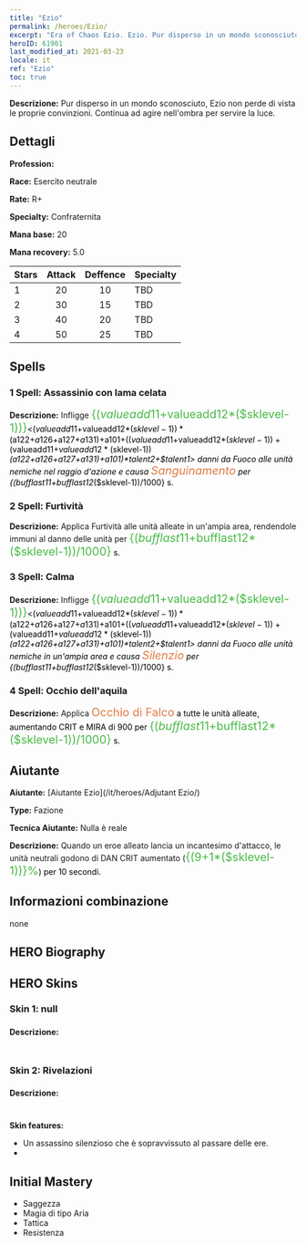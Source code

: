 ```yaml
---
title: "Ezio"
permalink: /heroes/Ezio/
excerpt: "Era of Chaos Ezio. Ezio. Pur disperso in un mondo sconosciuto, Ezio non perde di vista le proprie convinzioni. Continua ad agire nell'ombra per servire la luce."
heroID: 61901
last_modified_at: 2021-03-23
locale: it
ref: "Ezio"
toc: true
---
```

 **Descrizione:** Pur disperso in un mondo sconosciuto, Ezio non perde di vista le proprie convinzioni. Continua ad agire nell'ombra per servire la luce.
## Dettagli
 **Profession:** 

 **Race:** Esercito neutrale

 **Rate:** R+

 **Specialty:** Confraternita

 **Mana base:** 20

 **Mana recovery:** 5.0


  | Stars   |     Attack     |    Deffence    |      Specialty     |
  |---------|:---------------:|:---------------:|--------------------|
  |    1    | 20 | 10 | TBD |
  |    2    | 30 | 15 | TBD |
  |    3    | 40 | 20 | TBD |
  |    4    | 50 | 25 | TBD |

## Spells
### 1 Spell: Assassinio con lama celata
 **Descrizione:** Infligge <span style="color: #48b946;font-size:20px">{($valueadd11+$valueadd12*($sklevel-1))}</span><span style="color: black"><($valueadd11+$valueadd12*($sklevel-1))*($a122+$a126+$a127+$a131)+$a101+(($valueadd11+$valueadd12*($sklevel-1))+($valueadd11+$valueadd12*($sklevel-1))*($a122+$a126+$a127+$a131)+$a101)*$talent2+$talent1> danni da Fuoco alle unità nemiche nel raggio d'azione e causa <span style="color: #e07c44;font-size:20px">Sanguinamento</span><span style="color: black"> per {($bufflast11+$bufflast12*($sklevel-1))/1000} s.

### 2 Spell: Furtività
 **Descrizione:** Applica Furtività alle unità alleate in un'ampia area, rendendole immuni al danno delle unità per <span style="color: #48b946;font-size:20px">{($bufflast11+$bufflast12*($sklevel-1))/1000}</span><span style="color: black"> s.

### 3 Spell: Calma
 **Descrizione:** Infligge <span style="color: #48b946;font-size:20px">{($valueadd11+$valueadd12*($sklevel-1))}</span><span style="color: black"><($valueadd11+$valueadd12*($sklevel-1))*($a122+$a126+$a127+$a131)+$a101+(($valueadd11+$valueadd12*($sklevel-1))+($valueadd11+$valueadd12*($sklevel-1))*($a122+$a126+$a127+$a131)+$a101)*$talent2+$talent1> danni da Fuoco alle unità nemiche in un'ampia area e causa <span style="color: #e07c44;font-size:20px">Silenzio</span><span style="color: black"> per {($bufflast11+$bufflast12*($sklevel-1))/1000} s.

### 4 Spell: Occhio dell'aquila
 **Descrizione:** Applica <span style="color: #e07c44;font-size:20px">Occhio di Falco</span><span style="color: black"> a tutte le unità alleate, aumentando CRIT e MIRA di 900 per <span style="color: #48b946;font-size:20px">{($bufflast11+$bufflast12*($sklevel-1))/1000}</span><span style="color: black"> s.


## Aiutante

 **Aiutante:**  [Aiutante Ezio](/it/heroes/Adjutant Ezio/) 

 **Type:**  Fazione 

 **Tecnica Aiutante:**  Nulla è reale 

 **Descrizione:** Quando un eroe alleato lancia un incantesimo d'attacco, le unità neutrali godono di DAN CRIT aumentato (<span style="color: #48b946;font-size:20px">{(9+1*($sklevel-1))}%</span><span style="color: black">) per 10 secondi.

## Informazioni combinazione

  none
## HERO Biography

## HERO Skins
### Skin 1: **null**

 **Descrizione:** <span style="color: #ffffff;font-size:20px">Un personaggio misterioso giunto da un altro mondo. È un assassino senza pari.</span>


### Skin 2: **Rivelazioni**

 **Descrizione:** <span style="color: #ffffff;font-size:20px">Dopo aver visto morte e gloria in egual misura, i suoi passi non vacillano più.</span>

 **Skin features:** 

   - Un assassino silenzioso che è sopravvissuto al passare delle ere.
   - 


## Initial Mastery
   - Saggezza
   - Magia di tipo Aria
   - Tattica
   - Resistenza
